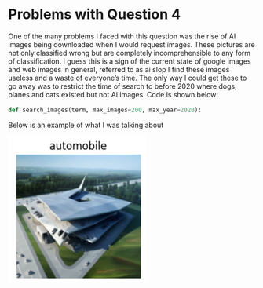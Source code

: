 # Problems with Question 4
One of the many problems I faced with this question was the rise of AI images being downloaded when I would request images. These pictures are not only classified wrong but are completely incomprehensible to any form of classification. I guess this is a sign of the current state of google images and web images in general, referred to as ai slop I find these images useless and a waste of everyone’s time. The only way I could get these to go away was to restrict the time of search to before 2020 where dogs, planes and cats existed but not Ai images. Code is shown below:

```python
def search_images(term, max_images=200, max_year=2020):
```

Below is an example of what I was talking about

![](/images/aislop.png "current state of web images")
